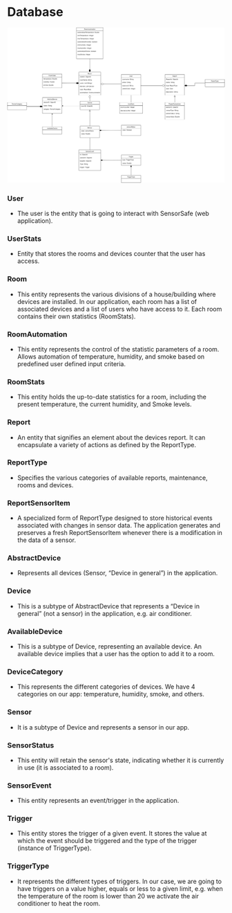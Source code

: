 # Database

![Database](../I4/Database_UML.png)

### User
- The user is the entity that is going to interact with SensorSafe (web application).

### UserStats
- Entity that stores the rooms and devices counter that the user has access.

### Room
- This entity represents the various divisions of a house/building where devices are installed. In our application, each room has a list of associated devices and a list of users who have access to it. Each room contains their own statistics (RoomStats).

### RoomAutomation
- This entity represents the control of the statistic parameters of a room. Allows automation of temperature, humidity, and smoke based on predefined user defined input criteria.

### RoomStats
- This entity holds the up-to-date statistics for a room, including the present temperature, the current humidity, and Smoke levels.

### Report
- An entity that signifies an element about the devices report. It can encapsulate a variety of actions as defined by the ReportType.

### ReportType
- Specifies the various categories of available reports, maintenance, rooms and devices. 

### ReportSensorItem
- A specialized form of ReportType designed to store historical events associated with changes in sensor data. The application generates and preserves a fresh ReportSensorItem whenever there is a modification in the data of a sensor.

### AbstractDevice
- Represents all devices (Sensor, “Device in general”) in the application.

### Device
- This is a subtype of AbstractDevice that represents a “Device in general” (not a sensor) in the application, e.g. air conditioner.

### AvailableDevice
- This is a subtype of Device, representing an available device. An available device implies that a user has the option to add it to a room.

### DeviceCategory
- This represents the different categories of devices. We have 4 categories on our app: temperature, humidity, smoke, and others.

### Sensor
- It is a subtype of Device and represents a sensor in our app.



### SensorStatus
- This entity will retain the sensor's state, indicating whether it is currently in use (it is associated to a room).

### SensorEvent
- This entity represents an event/trigger in the application.

### Trigger
- This entity stores the trigger of a given event. It stores the value at which the event should be triggered and the type of the trigger (instance of TriggerType).

### TriggerType
- It represents the different types of triggers. In our case, we are going to have triggers on a value higher, equals or less to a given limit, e.g. when the temperature of the room is lower than 20 we activate the air conditioner to heat the room.